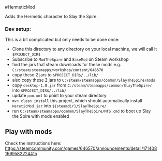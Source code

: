 #HermeticMod

Adds the Hermetic character to Slay the Spire.

### Dev setup:
This is a bit complicated but only needs to be done once:
* Clone this directory to any directory on your local machine, we will call it `$PROJECT_DIR$`
* Subscribe to `ModTheSpire` and `BaseMod` on Steam workshop
* find the jars that steam downloads for these mods e.g. `C:/steam/steamapps/workshop/content/646570`
* copy these 2 jars to `$PROJECT_DIR$/../lib/`
* also copy these 2 jars to `C:/steam/steamapps/common/SlayTheSpire/mods`
* copy `desktop-1.0.jar` from `C:/steam/steamapps/common/SlayTheSpire/` into `$PROJECT_DIR$/../lib/`
* update `pom.xml` to point to your steam directory 
* `mvn clean install` this project, which should automatically install `HereticMod.jar` into `${steamdir}/SlayTheSpire/`
* run `C:/steam/steamapps/common/SlayTheSpire/MTS.cmd` to boot up Slay the Spire with mods enabled

## Play with mods
Check the instructions here: https://steamcommunity.com/games/646570/announcements/detail/1714081669582224415